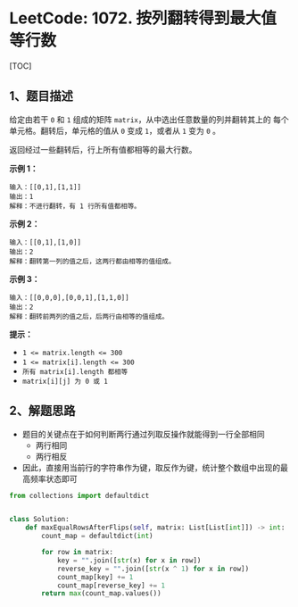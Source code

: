 # LeetCode: 1072. 按列翻转得到最大值等行数

[TOC]

## 1、题目描述

给定由若干 `0` 和 `1` 组成的矩阵 `matrix`，从中选出任意数量的列并翻转其上的 每个 单元格。翻转后，单元格的值从 `0` 变成 `1`，或者从 `1` 变为 `0` 。

返回经过一些翻转后，行上所有值都相等的最大行数。

 

**示例 1：**

```
输入：[[0,1],[1,1]]
输出：1
解释：不进行翻转，有 1 行所有值都相等。
```


**示例 2：**

```
输入：[[0,1],[1,0]]
输出：2
解释：翻转第一列的值之后，这两行都由相等的值组成。
```


**示例 3：**

```
输入：[[0,0,0],[0,0,1],[1,1,0]]
输出：2
解释：翻转前两列的值之后，后两行由相等的值组成。
```

**提示：**

-   `1 <= matrix.length <= 300`
-   `1 <= matrix[i].length <= 300`
-   `所有 matrix[i].length 都相等`
-   `matrix[i][j] 为 0 或 1`



## 2、解题思路

-   题目的关键点在于如何判断两行通过列取反操作就能得到一行全部相同
    -   两行相同
    -   两行相反
-   因此，直接用当前行的字符串作为键，取反作为键，统计整个数组中出现的最高频率状态即可



```python
from collections import defaultdict


class Solution:
    def maxEqualRowsAfterFlips(self, matrix: List[List[int]]) -> int:
        count_map = defaultdict(int)

        for row in matrix:
            key = "".join([str(x) for x in row])
            reverse_key = "".join([str(x ^ 1) for x in row])
            count_map[key] += 1
            count_map[reverse_key] += 1
        return max(count_map.values())
```

